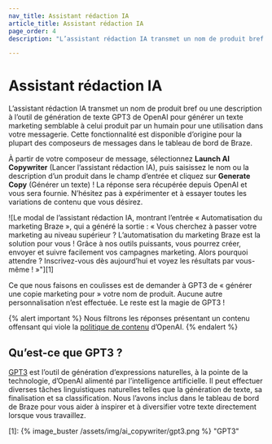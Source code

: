 ```yaml
---
nav_title: Assistant rédaction IA
article_title: Assistant rédaction IA
page_order: 4
description: "L’assistant rédaction IA transmet un nom de produit bref ou une description à l’outil de génération de texte GPT3 de OpenAI pour générer un texte marketing semblable à celui produit par un humain pour une utilisation dans votre messagerie."

---
```


# Assistant rédaction IA

L’assistant rédaction IA transmet un nom de produit bref ou une description à l’outil de génération de texte GPT3 de OpenAI pour générer un texte marketing semblable à celui produit par un humain pour une utilisation dans votre messagerie. Cette fonctionnalité est disponible d’origine pour la plupart des composeurs de messages dans le tableau de bord de Braze.

À partir de votre composeur de message, sélectionnez <i class="fa-solid fa-wand-magic-sparkles"></i> **Launch AI Copywriter** (Lancer l’assistant rédaction IA), puis saisissez le nom ou la description d’un produit dans le champ d’entrée et cliquez sur **Generate Copy** (Générer un texte) ! La réponse sera récupérée depuis OpenAI et vous sera fournie. N’hésitez pas à expérimenter et à essayer toutes les variations de contenu que vous désirez.

![Le modal de l’assistant rédaction IA, montrant l’entrée « Automatisation du marketing Braze », qui a généré la sortie : « Vous cherchez à passer votre marketing au niveau supérieur ? L’automatisation du marketing Braze est la solution pour vous ! Grâce à nos outils puissants, vous pourrez créer, envoyer et suivre facilement vos campagnes marketing. Alors pourquoi attendre ? Inscrivez-vous dès aujourd’hui et voyez les résultats par vous-même ! »"][1]

Ce que nous faisons en coulisses est de demander à GPT3 de « générer une copie marketing pour » votre nom de produit. Aucune autre personnalisation n’est effectuée. Le reste est la magie de GPT3 ! 

{% alert important %}
Nous filtrons les réponses présentant un contenu offensant qui viole la [politique de contenu](https://beta.openai.com/docs/usage-guidelines/content-policy) d’OpenAI.
{% endalert %}

## Qu’est-ce que GPT3 ?

[GPT3](https://openai.com/blog/gpt-3-apps/) est l’outil de génération d’expressions naturelles, à la pointe de la technologie, d’OpenAI alimenté par l’intelligence artificielle. Il peut effectuer diverses tâches linguistiques naturelles telles que la génération de texte, sa finalisation et sa classification. Nous l’avons inclus dans le tableau de bord de Braze pour vous aider à inspirer et à diversifier votre texte directement lorsque vous travaillez.


[1]: {% image_buster /assets/img/ai_copywriter/gpt3.png %} "GPT3"
